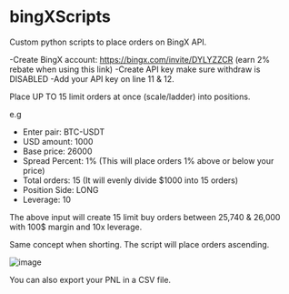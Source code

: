 # bingXScripts
Custom python scripts to place orders on BingX API. 

-Create BingX account: https://bingx.com/invite/DYLYZZCR (earn 2% rebate when using this link)
-Create API key make sure withdraw is DISABLED
-Add your API key on line 11 & 12. 

Place UP TO 15 limit orders at once (scale/ladder) into positions. 

e.g
- Enter pair: BTC-USDT
- USD amount: 1000
- Base price: 26000
- Spread Percent: 1% (This will place orders 1% above or below your price)
- Total orders: 15 (It will evenly divide $1000 into 15 orders)
- Position Side: LONG
- Leverage: 10

The above input will create 15 limit buy orders between 25,740 & 26,000 with 100$ margin and 10x leverage.

Same concept when shorting. The script will place orders ascending.

![image](https://github.com/keeganStrive12/bingXScripts/assets/135064792/669df47a-1f25-473f-9a70-6a1f7028b2ed)



You can also export your PNL in a CSV file.
